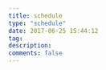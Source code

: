 ```yaml
---
title: schedule
type: "schedule"
date: 2017-06-25 15:44:12
tag:
description:
comments: false
---
```

